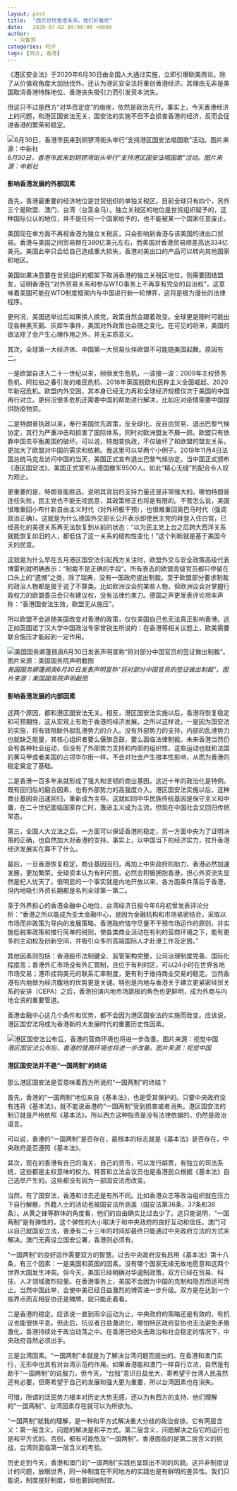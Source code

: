 ```yaml
---
layout: post
title:  "西方担忧香港未来，我们好着呢"
date:   2020-07-02 09:00:00 +0800
author: 
  - 宋鲁郑
categories: 时评
tags: [西方, 香港]
---
```

《港区安全法》于2020年6月30日由全国人大通过实施，立即引爆欧美舆论。除了从价值观角度大加挞伐外，还认为港区安全法将重创香港经济。其理由无非是美国取消香港特殊地位、香港丧失吸引力而引发资本流失。

但这只不过是西方“对华否定症”的痼疾，依然是政治先行。事实上，今天香港经济上的问题，和港区国安法无关，国安法的实施不但不会损害香港的经济，反而会促进香港的繁荣和稳定。

![6月30日，香港市民来到铜锣湾街头举行“支持港区国安法唱国歌”活动。图片来源：中新社]({{site.url}}/assets/images/20200702074743722.jpg)  
*6月30日，香港市民来到铜锣湾街头举行“支持港区国安法唱国歌”活动。图片来源：中新社*

#### 影响香港发展的外部因素

首先，香港最重要的经济地位是世贸组织的单独关税区。目前全球只有四个，另外三个是欧盟、澳门、台湾（台澎金马）。独立关税区的地位是世贸组织赋予的，这种国际公认的地位，并不是任何一个国家给予的，也不能被某一个国家任意废止。

美国现在单方面不再视香港为独立关税区，只会影响到香港与该美国的进出口贸易。香港与美国之间贸易额在380亿美元左右，而美国对香港贸易顺差高达334亿美元。美国此举只会给自己造成重大损失，香港对美出口的产品可以转向其他国家和地区。

美国如果决意要在世贸组织的框架下取消香港的独立关税区地位，则需要团结盟友，证明香港在“对外贸易关系和参与WTO事务上不再享有完全的自治权”，这意味着美国可能在WTO制度框架内与中国进行新一轮博弈，这将是极为漫长的法律程序。

更何况，美国选举过后如果换人换党，政策自然会跟着改变。全球更是随时可能出现各种黑天鹅、灰犀牛事件，美国对外政策也会随之变化。在可见的将来，美国的做法除了会产生心理作用之外，并无实质意义。

其次，全球第一大经济体、中国第一大贸易伙伴欧盟不可能随美国起舞。原因有二。

一是欧盟自进入二十一世纪以来，频频发生危机，一波接一波：2009年主权债务危机、阿拉伯之春引发的难民危机、2016年英国脱欧和民粹主义全面崛起、2020年新冠危机。欧盟内外交困，其本身已经无力再和全球经济规模仅次于美国的中国再行对立。更何况很多危机还需要中国的帮助进行解决，比如应对疫情需要中国提供防疫物资。

二是特朗普执政以来，奉行美国优先政策，反全球化、反自由贸易、退出巴黎气候协定，其行为严重冲击和损害了国际体系，同时对欧洲盟友不屑一顾。欧盟只有依靠中国去平衡美国的破坏。可以说，特朗普执政，不仅破坏了和欧盟的盟友关系，更加大了欧盟对中国的需求和依赖。我这里可以举两个小例子。2019年11月4日法国总统马克龙访问中国的当天，美国正式宣布退出巴黎气候协定。当中国正式颁布《港区国安法》，美国正式宣布从德国撤军9500人。如此“精心无缝”的配合令人叹为观止。

更重要的是，特朗普能胜选，说明其背后的支持力量还是非常强大的。哪怕特朗普连任失败，民主党也不能无视民意，其政策修正也将是有限的。不管怎么说，美国很难重回小布什新自由主义时代（对外积极干预），也很难重回奥巴马时代（强调政治正确）。这就是为什么德国外交部长公开表示即使民主党的拜登入住白宫，已经恶化的美德关系再无法恢复到从前的状态：“以为民主党上台之后跨大西洋关系就能恢复如旧的人，都低估了这一关系的结构性变化！”这个判断就是基于美国今天的民意。

这就是为什么早在五月港区国安法引起西方关注时，欧盟外交与安全政策高级代表博雷利就明确表示：“制裁不是正确的手段”。所有表态的欧盟高级官员都只停留在口头上的“遗憾”之类，除了瑞典，没有一国政府提出制裁。至于欧盟部分要求制裁的政治人物都是属于说了不算类。比如欧洲议会的某些人物，但欧洲议会对掌握行政权力的欧盟委员会只有建议权，没有法律约束力。德国之声更发表评论坦率声称：“香港国安法生效，欧盟无从施压”。

所以欧盟不会追随美国改变对香港的政策，仅仅美国自己也无法真正影响香港。这正如英国诺丁汉大学中国政治专家曾锐生所说的：在香港等相关议题上，欧美需要联合施压才能起到一定作用。

![美国国务卿蓬佩奥6月30日发表声明宣称“将对部分中国官员的签证做出制裁”。图片来源：美国国务院声明截图]({{site.url}}/assets/images/20200702074935310.png)  
*美国国务卿蓬佩奥6月30日发表声明宣称“将对部分中国官员的签证做出制裁”。图片来源：美国国务院声明截图*

#### 影响香港发展的内部因素

这两个原因，都和港区国安法无关。相反，港区国安法实施以后，香港将恢复稳定和可预期性，这从宏观上有助于香港的经济发展。之所以这样说，一是因为国安法的实施，将有效阻断外部乱港势力的介入。没有外部势力的支持，内部的乱港势力也就缺乏能量，其核心组织者要么偃旗息鼓，要么面临法律制裁。未来香港当然仍会有各种社会运动，但没有了外部势力支持和内部的组织性，这些运动也就和法国的黄马甲或者美国的占领华尔街一样，不会对社会产生根本性影响，从而为香港的稳定奠定了基础。

二是香港一百多年来就形成了强大和坚韧的商业基因，这近十年的政治化是特例。既有回归后的磨合因素，也有外部势力的高强度介入。港区国安法实施以后，这种商业基因会迅速回归，重新成为主导。这就如同中华民族传统基因是保守主义和中庸，在二十世纪面临国家存亡时，激进主义成为主流，但现在中国社会又回归传统常态。

第三，全国人大立法之后，一方面可以保证香港的稳定，另一方面中央为了证明决策的正确，也自然加大对香港的支持。事实上，以中国当下的经济实力，拉升香港经济发展实在算不了什么。

最后，一旦香港恢复稳定，商业基因回归，再加上中央政府的助力，香港必然加速发展，更加繁荣。全球资本认为有利可图，必然会积极拥抱香港，担心外资流失显然是杞人忧天了。很明显的一个事实就是内地开放以来，各方面条件落后于香港，但内地吸引外资长期都是名列全球第一第二。

至于外界担心的香港金融中心地位，台湾经济日报今年6月初曾发表评论分析：“香港之所以能成为亚太金融中心，是因为金融机构和市场紧密结合，采取以市场而非政策为导向的发展策略。香港政府恪守尽量不干预市场运作的原则，并实施低税率政策和推行简单的税则，使各类商业活动在有利的营商环境之下，能有更多的主动权及创新空间，并吸引众多的高端国际人才赴港工作及定居。”

其他因素则包括：香港股市法制健全、监管架构完整，公司治理制度完善、国际化程度高；香港外汇市场没有外汇管制，且位于有利时区，可以24小时在世界各地市场交易；港币挂钩美元的联系汇率制度，更有利于维持商业交易的稳定。当然香港有内地做为经济腹地的优势更是关键。特别是内地与香港关于建立更紧密经贸关系的安排（CEPA）之后，香港扮演内地市场跳板的角色也更鲜明，成为外商与内地合资的重要管道。

香港金融中心这几个条件和优势，都不会因为港区国安法的实施而改变。应该说，港区国安法将成为香港新的大发展时代的重要历史性因素。

![港区国安法公布后，香港的营商环境也将进一步改善。图片来源：视觉中国]({{site.url}}/assets/images/20200702075159891.jpg)  
*港区国安法公布后，香港的营商环境也将进一步改善。图片来源：视觉中国*

#### 港区国安法并不是“一国两制”的终结

那么港区国安法是否意味着西方所说的“一国两制”的终结？

首先，香港的“一国两制”地位来自《基本法》，也是受其保护的。只要中央政府没有违背《基本法》，就不能说香港的“一国两制”受到损害或者消失。港区国安法的制订就是严格依照《基本法》。所以西方这种指责是没有法律依据的，仍然是政治语言。

可以说，香港的“一国两制”是否存在，最根本的标志就是《基本法》是否存在，中央政府是否遵照《基本法》。

其次，现在的香港有自己的海关、自己的货币，可以发行邮票，有独立的司法系统，这些都是主权意味的权力。特首和立法会议员也是香港民众根据《基本法》自己选举产生的。这些都没有因为一部国安法而改变。

当然，有了国安法，香港和过去还是有所不同。比如香港众志等政治组织就在压力下自行解散，外籍人士的活动也被国安法所涵盖（国安法第36条、37条和38条）。从黄之锋等群体的角度看，他们的自由确实比过去少了。这只能说明，“一国两制”是有弹性的，这个弹性的大小取决于和中央政府的良好互动和信任。澳门可以自己就国安立法，香港有二十三年的时间却最终只能通过中央政府立法的方式来解决。澳门无需设立国安公署，香港则必须有。

“一国两制”的良好运作需要双方的智慧。过去中央政府没有启用《基本法》第十八条，有三个因素：一是美国和英国的因素。没有哪个国家无缘无故地愿意和这两个世界大国发生冲突。但今天，美国已经明确对华遏制政策，双方已经在贸易、科技、人才领域激烈较量。在香港事务上，美国不会因为中国的克制和隐忍而适可而止。当然中国此举，会使中美已经日益激烈的博弈进一步升级。双方是在达到一个临界点而互相妥协还是摊牌，就只能走着看。

二是香港的稳定。应该说一直到雨伞运动为止，中央政府的策略还是有效的，有抗议也能很快平息。但此后，抗议者日益激进化，哪怕特区政府妥协也无法避免矛盾激化，香港持续处于政治动荡之中。在香港已经失去政治和社会稳定的情况下，中央政府自然必须出手。

三是台湾因素。“一国两制”本就是为了解决台湾问题而提出的。在香港和澳门实行，无形中也具有对台湾示范的作用。如果香港能和澳门一样自行立法，自然是有助于“一国两制”的说服力。但今天，“台独”意识日益坐大，寄希望于台湾人民虽然还有必要，但寄希望于自己的发展和强大更为重要，所以台湾因素也在消失。

可惜，所谓的泛民势力根本对历史大势无感，还以为有西方的支持、他们理解的“一国两制”、台湾因素存在就可以为所欲为。

“一国两制”就我的理解，是一种和平方式解决重大分歧的政治安排。它有两层含义：第一层含义，问题的解决是和平方式。第二层含义，问题解决之后它的运行也是和平方式的。否则，都有可能危及“一国两制”。香港面临的是第二层含义的挑战，台湾则面临第一层含义的考验。

历史走到今天，香港和澳门的“一国两制”实践也呈现出不同的风貌。这并非制度设计的问题，放眼世界，同一种制度在不同地方的实践也是有鲜明的差异性。我们只能说，制度是好制度，但也要因地制宜。